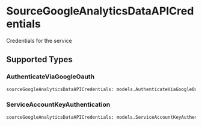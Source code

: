 # SourceGoogleAnalyticsDataAPICredentials

Credentials for the service


## Supported Types

### AuthenticateViaGoogleOauth

```python
sourceGoogleAnalyticsDataAPICredentials: models.AuthenticateViaGoogleOauth = /* values here */
```

### ServiceAccountKeyAuthentication

```python
sourceGoogleAnalyticsDataAPICredentials: models.ServiceAccountKeyAuthentication = /* values here */
```

